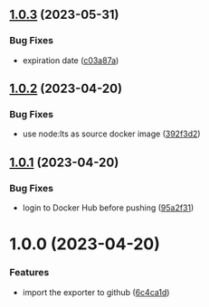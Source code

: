 ## [1.0.3](https://github.com/cnieg/secret-certificat-azure-exporter/compare/1.0.2...1.0.3) (2023-05-31)


### Bug Fixes

* expiration date ([c03a87a](https://github.com/cnieg/secret-certificat-azure-exporter/commit/c03a87ac828ce973a7b4d13767f15865867e464e))

## [1.0.2](https://github.com/cnieg/secret-certificat-azure-exporter/compare/1.0.1...1.0.2) (2023-04-20)


### Bug Fixes

* use node:lts as source docker image ([392f3d2](https://github.com/cnieg/secret-certificat-azure-exporter/commit/392f3d2885a8b59f3228ce9330bd73c3224c089f))

## [1.0.1](https://github.com/cnieg/secret-certificat-azure-exporter/compare/1.0.0...1.0.1) (2023-04-20)


### Bug Fixes

* login to Docker Hub before pushing ([95a2f31](https://github.com/cnieg/secret-certificat-azure-exporter/commit/95a2f31af4f4eab47037d45ef787f12b1cd604db))

# 1.0.0 (2023-04-20)


### Features

* import the exporter to github ([6c4ca1d](https://github.com/cnieg/secret-certificat-azure-exporter/commit/6c4ca1d8343778284b3754db234c38ffd64e5985))
